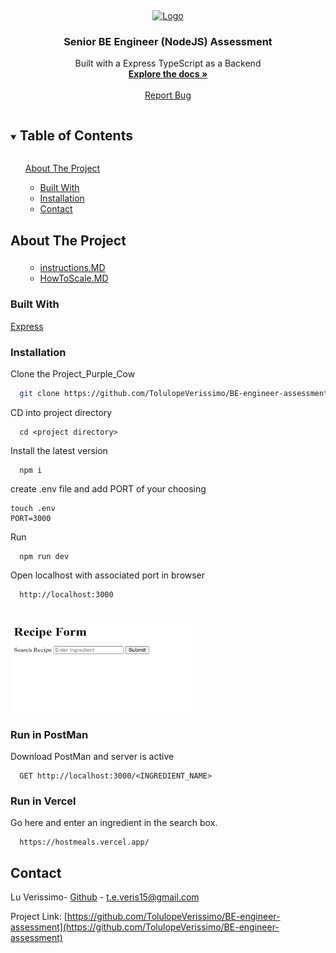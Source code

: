 ​<!-- PROJECT LOGO -->
<br />
<p align="center">
  <a href="https://github.com/TolulopeVerissimo/BE-engineer-assessment">
    <img src="https://cdn.theorg.com/d8e381b8-4c7c-47ef-8029-47ea7794e06e_thumb.jpg" alt="Logo" width="200" height="150">
  </a>

  <h3 align="center">Senior BE Engineer (NodeJS) Assessment</h3>
  <p align="center">
    Built with a Express TypeScript as a Backend
    <br />
    <a href="https://github.com/TolulopeVerissimo/BE-engineer-assessment/wiki"><strong>Explore the docs »</strong></a>
    <br />
    <br />
    <a href="https://github.com/TolulopeVerissimo/BE-engineer-assessment/issues">Report Bug</a>
    
  </p>
</p>



<!-- TABLE OF CONTENTS -->
<details open="open">
  <summary><h2 style="display: inline-block">Table of Contents</h2></summary>
  <ol>
      <a href="#about-the-project">About The Project</a>
      <ul>
        <li><a href="#built-with">Built With</a></li>
        <li><a href="#installation">Installation</a></li>
        <li><a href="#contact">Contact</a></li>
      </ul>
  </ol>
</details>



<!-- ABOUT THE PROJECT -->
## About The Project
### 
<ol>
      <ul>
        <li><a href="https://github.com/TolulopeVerissimo/BE-engineer-assessment/blob/main/instructions.md">instructions.MD</a></li>
        <li><a href="https://github.com/TolulopeVerissimo/BE-engineer-assessment/blob/main/HowToScale.md">HowToScale.MD</a></li>
      </ul>
  </ol>


### Built With
[Express](https://expressjs.com/)


### Installation

 Clone the Project_Purple_Cow
   ```sh
     git clone https://github.com/TolulopeVerissimo/BE-engineer-assessment
   ```

   CD into project directory
   ```
     cd <project directory>
   ```
   Install the latest version
   ```
     npm i
   ```
   create .env file and add PORT of your choosing 
   ```
   touch .env
   PORT=3000
   ```

   Run
   ```
     npm run dev
   ```
   Open localhost with associated port in browser
   ```
     http://localhost:3000
   ```
</br>   
<img src="assests/host-ecocart.PNG" alt="Logo" width="300" height="150">
</br>   

### Run in PostMan
  Download PostMan and server is active
  ```
    GET http://localhost:3000/<INGREDIENT_NAME>
  ```

### Run in Vercel
  Go here and enter an ingredient in the search box.
  ```
    https://hostmeals.vercel.app/
  ```

<!-- CONTACT -->
## Contact

Lu Verissimo- [Github](https://github.com/TolulopeVerissimo) - t.e.veris15@gmail.com

Project Link: [https://github.com/TolulopeVerissimo/BE-engineer-assessment](https://github.com/TolulopeVerissimo/BE-engineer-assessment) 
